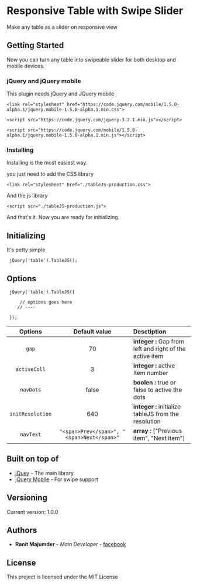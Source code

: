 # Responsive Table with Swipe Slider

Make any table as a slider on responsive view

## Getting Started

Now you can turn any table into swipeable slider for both desktop and mobile devices.

### jQuery and jQuery mobile

This plugin needs jQuery and JQuery mobile

```
<link rel="stylesheet" href="https://code.jquery.com/mobile/1.5.0-alpha.1/jquery.mobile-1.5.0-alpha.1.min.css">

<script src="https://code.jquery.com/jquery-3.2.1.min.js"></script>

<script src="https://code.jquery.com/mobile/1.5.0-alpha.1/jquery.mobile-1.5.0-alpha.1.min.js"></script>

```

### Installing

Installing is the most easiest way.

you just need to add the CSS library

```
<link rel="stylesheet" href="./tableJS-production.css">
```

And the js library

```
<script scr="./tableJS-production.js">
```

And that's it. Now you are ready for initializing.

## Initializing

It's petty simple

```
 jQuery('table').TableJS();
```

## Options

```
 jQuery('table').TableJS({

     // options goes here
    // ----

 });

```
| Options  | Default value | Desctiption |
| :-------: | :-------: | :----------- |
|   `gap`   |   70    | **integer :**  Gap from left and right of the active item |
|   `activeColl`   |   3    | **integer :**    active Item number  |
|   `navDots`   |     false   |   **boolen :** true or false to active the dots    |
|   `initResolution`  |   640     | **integer :** initialize tableJS from the resolution|
|   `navText`     |   `"<span>Prev</span>", "<span>Next</span>"`   | **array :** ["Previous item", "Next item"] |




## Built on top of

* [jQuey](https://code.jquery.com) - The main library   
* [jQuery Mobile](https://jquerymobile.com/) - For swipe support

## Versioning

Current version: 1.0.0 

## Authors

* **Ranit Majumder** - *Main Developer* - [facebook](https://facebook.com/ranit.majumder)

## License

This project is licensed under the MIT License